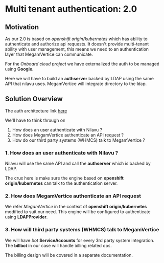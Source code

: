 # Multi tenant authentication: 2.0

## Motivation

As our 2.0 is based on *openshift origin/kubernetes* which has ability to authenticate and authorize api requests. It doesn't provide multi-tenant ability with user management, this means we need to an authentication layer that MegamVertice can communicate.

For the *Onboard cloud project* we have externalized the auth to be managed using **Google**.

Here we will have to build an **authserver** backed by LDAP using the same API that nilavu  uses. MegamVertice will integrate directory to the ldap.

## Solution Overview

The auth architecture link [here](https://docs.google.com/presentation/d/1tzkWbHu6RclA0QWnoEFy9HK0KmISdCjLNfv5QxwJ3Mg/edit?usp=sharing)

We'll have to think through on

1. How does an user authenticate with Nilavu ?
2. How does MegamVertice authenticate an API request  ?
3. How do our third party systems (WHMCS) talk to MegamVertice ?

### 1. How does an user authenticate with Nilavu ?

Nilavu will use the same API and call the **authserver** which is backed by LDAP.

The crux here is make sure the engine based on **openshift origin/kubernetes** can talk to the authentication server.

### 2. How does MegamVertice authenticate an API request

We refer *MegamVertice* in the context of **openshift origin/kubernetes** modified to suit our need. This engine will be configured to authenticate using **LDAPProvider**.

### 3. How will third party systems (WHMCS) talk to MegamVertice

We will have *bot*  **ServiceAccounts** for every 3rd party system integration. The **billbot** in our case will handle billing related ops.

The billing design will be covered in a separate documentation.
